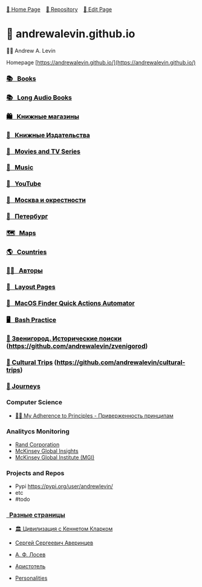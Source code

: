 <style> h3 > a {color: initial;}</style>

[🚀 Home Page](https://andrewalevin.github.io/) &ensp;  [🏰 Repository](https://github.com/andrewalevin/andrewalevin.github.io) &ensp;  [🔨 Edit Page](https://github.com/andrewalevin/andrewalevin.github.io/edit/main/README.md)

# 👋 andrewalevin.github.io

🚴‍♂️ Andrew A. Levin


Homepage [https://andrewalevin.github.io/](https://andrewalevin.github.io/)



### [📚 &nbsp;    Books](books)


### [📚 &nbsp;    Long Audio Books](/audio-books)


### [🛍 &nbsp;    Книжные магазины](bookstores)


### [📖 &nbsp;    Книжные Издательства](publishers)


### [🎥 &nbsp;    Movies and TV Series](movies/)


### [🎸 &nbsp;    Music](music)


### [🎥 &nbsp;    YouTube](youtube)


### [🌳 &nbsp;    Москва и окрестности](moscow)


### [🌊 &nbsp;    Петербург](spb)


### [🗺️ &nbsp;    Maps](/maps/)


### [🌎 &nbsp;    Countries](/countries/)


### [🧞‍♀️ &nbsp;    Авторы](authors/)


### [📐 &nbsp;      Layout Pages](layout/)


### [🎰 &nbsp;   MacOS Finder Quick Actions Automator](macos-finder-quick-actions-automator/)


### [🖥 &nbsp;      Bash Practice](/bash-practice)


### [🌳 Звенигород. Исторические поиски](/zvenigorod) (https://github.com/andrewalevin/zvenigorod)


### [🏰 Cultural Trips](/cultural-trips) (https://github.com/andrewalevin/cultural-trips)


### [🌄 Journeys](/journeys/)


### Computer Science 

- [👨‍💻 My Adherence to Principles - Приверженность принципам](my-adherence-to-principles.md)


### Analitycs Monitoring

- [Rand Corporation](https://www.rand.org/pubs.html)
- [McKinsey Global Insights](https://www.mckinsey.com/featured-insights)
- [McKinsey Global Institute (MGI)](https://www.mckinsey.com/mgi/our-research/all-research)


### Projects and Repos

- Pypi https://pypi.org/user/andrewlevin/
- etc
- #todo




### [&nbsp;      Разные страницы]()

- [🏛 Цивилизация c Кеннетом Кларком](civilization)
- [Сергей Сергеевич Аверинцев](averintsev)
- [А. Ф. Лосев](losev)
- [Аристотель](aristotle)



- [Personalities](personalities.md)




